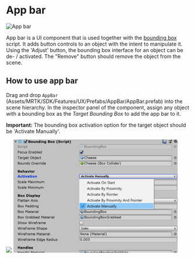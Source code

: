 # App bar

![App bar](/Images/AppBar/MRTK_AppBar_Main.png)

App bar is a UI component that is used together with the [bounding box](README_BoundingBox.md) script. It adds button controls to an object with the intent to manipulate it. Using the 'Adjust' button, the bounding box interface for an object can be de- / activated. The "Remove" button should remove the object from the scene.

## How to use app bar

Drag and drop `AppBar` (Assets/MRTK/SDK/Features/UX/Prefabs/AppBar/AppBar.prefab) into the scene hierarchy. In the inspector panel of the component, assign any object with a bounding box as the *Target Bounding Box* to add the app bar to it.

**Important:** The bounding box activation option for the target object should be 'Activate Manually'.

<img src="/Images/AppBar/MRTK_AppBar_Setup1.png" width="450">

<img src="Images/AppBar/MRTK_AppBar_Setup2.png" width="450">
